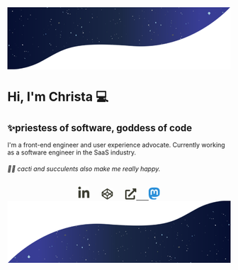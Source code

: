 <img src="https://github.com/cweave/cweave/blob/master/galaxy-top.png" alt="wavy background with galaxy inside">

# Hi, I'm Christa 💻

<h2 style="border-bottom: none;">✨priestess of software, goddess of code</h2>

I'm a front-end engineer and user experience advocate. Currently working as a software engineer in the SaaS industry.

###### 🌵🎍 cacti and succulents also make me really happy.

<div align="center">
	<a href="https://www.linkedin.com/in/weaverchrista/" target="_blank" title="Christa on LinkedIn"><img src="https://github.com/cweave/cweave/blob/master/linkedin.svg" alt='linkedin' role='image' width="25" /></a>&emsp;&emsp;<a href="https://codepen.io/cweave" target="_blank" title="Christa on CodePen"><img src="https://github.com/cweave/cweave/blob/master/codepen.svg" alt='linkedin' role='image' width="25" /></a>&emsp;&emsp;<a href="https://www.christaweaver.com" target="_blank" title="Christa's portfolio website"><img src="https://github.com/cweave/cweave/blob/master/website.svg" alt='external website' role='image' width="25" />&emsp;&emsp;<a rel="me" href="https://fosstodon.org/@cweave"><img src="https://github.com/cweave/cweave/blob/master/mastodon.svg" alt='Christa on Mastodon' role='image' width="25" /></a>
</div>

<img src="https://github.com/cweave/cweave/blob/master/galaxy-bottom.png" alt="wavy background with galaxy inside">
